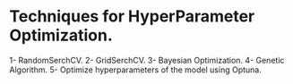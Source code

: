<h1>Techniques for HyperParameter Optimization.</h1>  
1- RandomSerchCV.  
2- GridSerchCV.  
3- Bayesian Optimization.  
4- Genetic Algorithm.  
5- Optimize hyperparameters of the model using Optuna.
